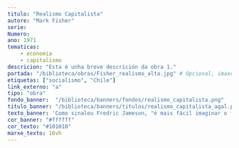 ```yaml
---
titulo: "Realismo Capitalista"
autore: "Mark Fisher"
serie:
Numero:
ano: 1971
tematicas:
    - economia
    - capitalismo
descricion: "Esta é unha breve descrición da obra 1."
portada: "/biblioteca/obras/Fisher_realismo_alta.jpg" # Opcional, imaxe da portada
etiquetas: ["socialismo", "Chile"]
link_externo: "a"
tipo: "obra"
fondo_banner:  "/biblioteca/banners/fondos/realismo_capitalista.png"
titulo_banner: "/biblioteca/banners/titulos/realismo_capitalista_agal.png"
texto_banner: 'Como sinalou Fredric Jameson, "é mais fácil imaginar o fim do mundo que o fim do capitalismo". Mark Fisher explora este "realismo capitalista" como um marco ideológico que nom só domina a economia, senom que coloniza a cultura, a política e a subjetividade, limitando a capacidade de imaginar alternativas.'
cor_banner: "#ffffff"
cor_texto: "#101010"
marxe_texto: 16vh
---
```

